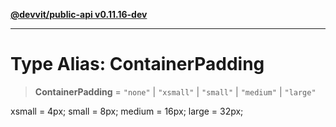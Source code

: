 [**@devvit/public-api v0.11.16-dev**](../../../../../../README.md)

---

# Type Alias: ContainerPadding

> **ContainerPadding** = `"none"` \| `"xsmall"` \| `"small"` \| `"medium"` \| `"large"`

xsmall = 4px;
small = 8px;
medium = 16px;
large = 32px;
